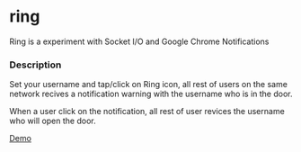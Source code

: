 # ring

Ring is a experiment with Socket I/O and Google Chrome Notifications


### Description

Set your username and tap/click on Ring icon, all rest of users on the same network  recives a notification warning with the username who is in the door.

When a user click on the notification, all rest of user revices the username who will open the door.

[Demo](ringing.herokuapp.com)
